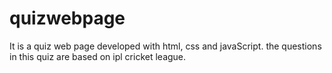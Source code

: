 # quizwebpage
It is a quiz web page developed with html, css and javaScript. the questions in this quiz are based on ipl cricket league.
